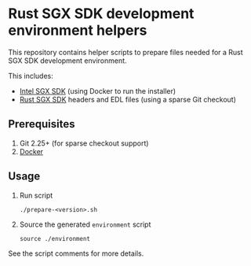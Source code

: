 # Rust SGX SDK development environment helpers

This repository contains helper scripts to prepare files needed for a Rust SGX SDK development environment.

This includes:

* [Intel SGX SDK] (using Docker to run the installer)
* [Rust SGX SDK] headers and EDL files (using a sparse Git checkout)

[Intel SGX SDK]: https://github.com/intel/linux-sgx
[Rust SGX SDK]: https://github.com/apache/incubator-teaclave-sgx-sdk

## Prerequisites

1. Git 2.25+ (for sparse checkout support)
2. [Docker](https://docs.docker.com/get-docker/)

## Usage

1. Run script
    ```
    ./prepare-<version>.sh
    ```
2. Source the generated `environment` script
    ```
    source ./environment
    ```

See the script comments for more details.
